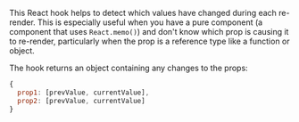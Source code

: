 This React hook helps to detect which values have changed during each re-render. This is especially useful when you have a pure component (a component that uses `React.memo()`) and don't know which prop is causing it to re-render, particularly when the prop is a reference type like a function or object.

The hook returns an object containing any changes to the props:

```js
{
  prop1: [prevValue, currentValue],
  prop2: [prevValue, currentValue]
}
```
